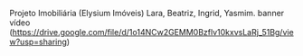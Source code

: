Projeto Imobiliária (Elysium Imóveis)
Lara, Beatriz, Ingrid, Yasmim.
banner vídeo (https://drive.google.com/file/d/1o14NCw2GEMM0Bzflv10kxvsLaRj_51Bg/view?usp=sharing)
